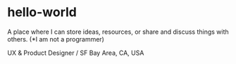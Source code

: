 # hello-world
A place where I can store ideas, resources, or share and discuss things with others. (*I am not a programmer)

UX & Product Designer / SF Bay Area, CA, USA
